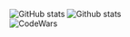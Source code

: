 ![GitHub stats](https://stats.matrozis.dev/api?username=LurkErLV&count_private=true&theme=dracula&show_icons=true)
![Github stats](https://stats.matrozis.dev/api/top-langs?username=LurkErLV&theme=dracula)
<br />
![CodeWars](https://www.codewars.com/users/LurkErLV/badges/large)
